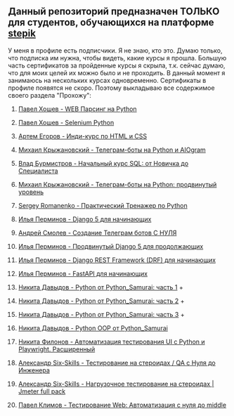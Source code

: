 ## Данный репозиторий предназначен ТОЛЬКО для студентов, обучающихся на платформе [stepik](https://stepik.org)

У меня в профиле есть подписчики. Я не знаю, кто это. Думаю только, что подписка им нужна, чтобы видеть, какие курсы я прошла.
Большую часть сертификатов за пройденные курсы я cкрыла, т.к. сейчас думаю, что для моих целей их можно было и не проходить.
В данный момент я занимаюсь на нескольких курсах одновременно. Сертификаты в профиле появятся не скоро.
Поэтому выкладываю все содержимое своего раздела "Прохожу":

01. [Павел Хошев - WEB Парсинг на Python](https://stepik.org/course/104774)

02. [Павел Хошев - Selenium Python](https://stepik.org/course/119495)

03. [Артем Егоров - Инди-курс по HTML и CSS](https://stepik.org/course/120494)

04. [Михаил Крыжановский - Телеграм-боты на Python и AIOgram](https://stepik.org/course/120924)

05. [Влад Бурмистров - Начальный курс SQL: от Новичка до Специалиста](https://stepik.org/course/130488)

06. [Михаил Крыжановский - Телеграм-боты на Python: продвинутый уровень](https://stepik.org/course/153850)

07. [Sergey Romanenko - Практический Тренажер по Python](https://stepik.org/course/173184)

08. [Илья Перминов - Django 5 для начинающих](https://stepik.org/course/174634)

09. [Андрей Смолев - Создание Телеграм ботов С НУЛЯ](https://stepik.org/course/176862)

10. [Илья Перминов - Продвинутый Django 5 для продолжающих](https://stepik.org/course/177355)

11. [Илья Перминов - Django REST Framework (DRF) для начинающих](https://stepik.org/course/179999)

12. [Илья Перминов - FastAPI для начинающих](https://stepik.org/course/180000)

13. [Никита Давыдов - Python от Python_Samurai: часть 1](https://stepik.org/course/186684) +

14. [Никита Давыдов - Python от Python_Samurai: часть 2](https://stepik.org/course/189107) +

15. [Никита Давыдов - Python от Python_Samurai: часть 3](https://stepik.org/course/193274) +

16. [Никита Давыдов - Python OOP от Python_Samurai](https://stepik.org/course/212815)

17. [Никита Филонов - Автоматизация тестирования UI с Python и Playwright. Расширенный](https://stepik.org/course/215388)

18. [Александр Six-Skills - Тестирование на стероидах / QA с Нуля до Инженера](https://stepik.org/course/223924)

19. [Александр Six-Skills - Нагрузочное тестирование на стероидах | Jmeter full pack](https://stepik.org/course/229070)

20. [Павел Климов - Тестирование Web: Автоматизация с нуля до middle](https://stepik.org/course/232547)

